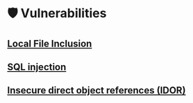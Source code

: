 # 🛡 Vulnerabilities

## [Local File Inclusion](vulnerabilities/local-file-inclusion.md) <a href="#b58f" id="b58f"></a>

## [SQL injection](vulnerabilities/sql-injection.md)

## [Insecure direct object references (IDOR)](vulnerabilities/insecure-direct-object-references-idor.md)

##

##

